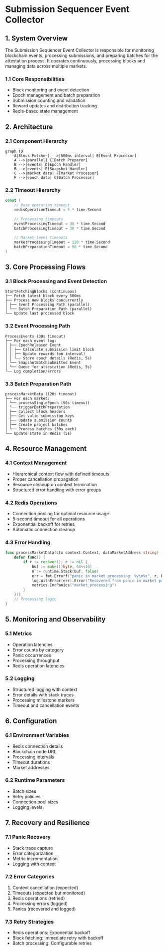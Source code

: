 # Submission Sequencer Event Collector

## 1. System Overview

The Submission Sequencer Event Collector is responsible for monitoring blockchain events, processing submissions, and preparing batches for the attestation process. It operates continuously, processing blocks and managing data across multiple markets.

### 1.1 Core Responsibilities

- Block monitoring and event detection
- Epoch management and batch preparation
- Submission counting and validation
- Reward updates and distribution tracking
- Redis-based state management

## 2. Architecture

### 2.1 Component Hierarchy

```mermaid
graph TD
    A[Block Fetcher] -->|500ms interval| B[Event Processor]
    A -->|parallel| C[Batch Preparer]
    B -->|events| D[Epoch Handler]
    B -->|events| E[Snapshot Handler]
    C -->|market data| F[Market Processor]
    F -->|epoch data| G[Batch Processor]
```

### 2.2 Timeout Hierarchy

```go
const (
    // Base operation timeout
    redisOperationTimeout = 5 * time.Second
    
    // Processing timeouts
    eventProcessingTimeout = 30 * time.Second
    batchProcessingTimeout = 30 * time.Second
    
    // Market-level timeouts
    marketProcessingTimeout = 120 * time.Second
    batchPreparationTimeout = 90 * time.Second
)
```

## 3. Core Processing Flows

### 3.1 Block Processing and Event Detection


```
StartFetchingBlocks (continuous)
├── Fetch latest block every 500ms
├── Process new blocks concurrently
│ ├── Event Processing Path (parallel)
│ └── Batch Preparation Path (parallel)
└── Update last processed block
```

### 3.2 Event Processing Path

```
ProcessEvents (30s timeout)
├── For each event log:
│ ├── EpochReleased Event
│ │ ├── Calculate submission limit block
│ │ ├── Update rewards (on interval)
│ │ └── Store epoch details (Redis, 5s)
│ └── SnapshotBatchSubmitted Event
│ └── Queue for attestation (Redis, 5s)
└── Log completion/errors
```

### 3.3 Batch Preparation Path

```
processMarketData (120s timeout)
├── For each market:
│ └── processSingleEpoch (90s timeout)
│ └── triggerBatchPreparation
│ ├── Collect block headers
│ ├── Get valid submission keys
│ ├── Update submission counts
│ ├── Create project batches
│ └── Process batches (30s each)
└── Update state in Redis (5s)
```

## 4. Resource Management

### 4.1 Context Management

- Hierarchical context flow with defined timeouts
- Proper cancellation propagation
- Resource cleanup on context termination
- Structured error handling with error groups

### 4.2 Redis Operations

- Connection pooling for optimal resource usage
- 5-second timeout for all operations
- Exponential backoff for retries
- Automatic connection cleanup

### 4.3 Error Handling

```go
func processMarketData(ctx context.Context, dataMarketAddress string) (err error) {
    defer func() {
        if r := recover(); r != nil {
            buf := make([]byte, 64<<10)
            n := runtime.Stack(buf, false)
            err = fmt.Errorf("panic in market processing: %v\n%s", r, buf[:n])
            log.WithError(err).Error("Recovered from panic in market processing")
            metrics.IncPanics("market_processing")
        }
    }()
    // Processing logic
}
```

## 5. Monitoring and Observability

### 5.1 Metrics

- Operation latencies
- Error counts by category
- Panic occurrences
- Processing throughput
- Redis operation latencies

### 5.2 Logging

- Structured logging with context
- Error details with stack traces
- Processing milestone markers
- Timeout and cancellation events

## 6. Configuration

### 6.1 Environment Variables

- Redis connection details
- Blockchain node URL
- Processing intervals
- Timeout durations
- Market addresses

### 6.2 Runtime Parameters

- Batch sizes
- Retry policies
- Connection pool sizes
- Logging levels

## 7. Recovery and Resilience

### 7.1 Panic Recovery
- Stack trace capture
- Error categorization
- Metric incrementation
- Logging with context

### 7.2 Error Categories
1. Context cancellation (expected)
2. Timeouts (expected but monitored)
3. Redis operations (retried)
4. Processing errors (logged)
5. Panics (recovered and logged)

### 7.3 Retry Strategies
- Redis operations: Exponential backoff
- Block fetching: Immediate retry with backoff
- Batch processing: Configurable retries

